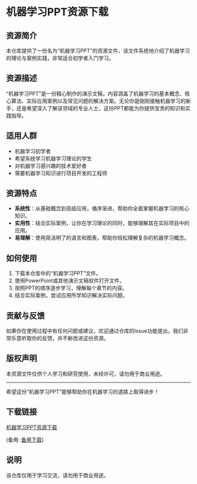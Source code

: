 # 机器学习PPT资源下载

## 资源简介
本仓库提供了一份名为“机器学习PPT”的资源文件，该文件系统地介绍了机器学习的理论与案例实践，非常适合初学者入门学习。

## 资源描述
“机器学习PPT”是一份精心制作的演示文稿，内容涵盖了机器学习的基本概念、核心算法、实际应用案例以及常见问题的解决方案。无论你是刚刚接触机器学习的新手，还是希望深入了解该领域的专业人士，这份PPT都能为你提供宝贵的知识和实践指导。

## 适用人群
- 机器学习初学者
- 希望系统学习机器学习理论的学生
- 对机器学习感兴趣的技术爱好者
- 需要机器学习知识进行项目开发的工程师

## 资源特点
- **系统性**：从基础概念到高级应用，循序渐进，帮助你全面掌握机器学习的核心知识。
- **实用性**：结合实际案例，让你在学习理论的同时，能够理解其在实际项目中的应用。
- **易理解**：使用简洁明了的语言和图表，帮助你轻松理解复杂的机器学习概念。

## 如何使用
1. 下载本仓库中的“机器学习PPT”文件。
2. 使用PowerPoint或其他演示文稿软件打开文件。
3. 按照PPT的顺序逐步学习，理解每个章节的内容。
4. 结合实际案例，尝试应用所学知识解决实际问题。

## 贡献与反馈
如果你在使用过程中有任何问题或建议，欢迎通过仓库的Issue功能提出。我们非常乐意听取你的反馈，并不断改进这份资源。

## 版权声明
本资源文件仅供个人学习和研究使用，未经许可，请勿用于商业用途。

---

希望这份“机器学习PPT”能够帮助你在机器学习的道路上取得进步！

## 下载链接
[机器学习PPT资源下载](https://pan.quark.cn/s/3a14f2f0819a) 

(备用: [备用下载](https://pan.baidu.com/s/1SOmNDblT3TCVKGXbGn89iw?pwd=1234))

## 说明

该仓库仅用于学习交流，请勿用于商业用途。
